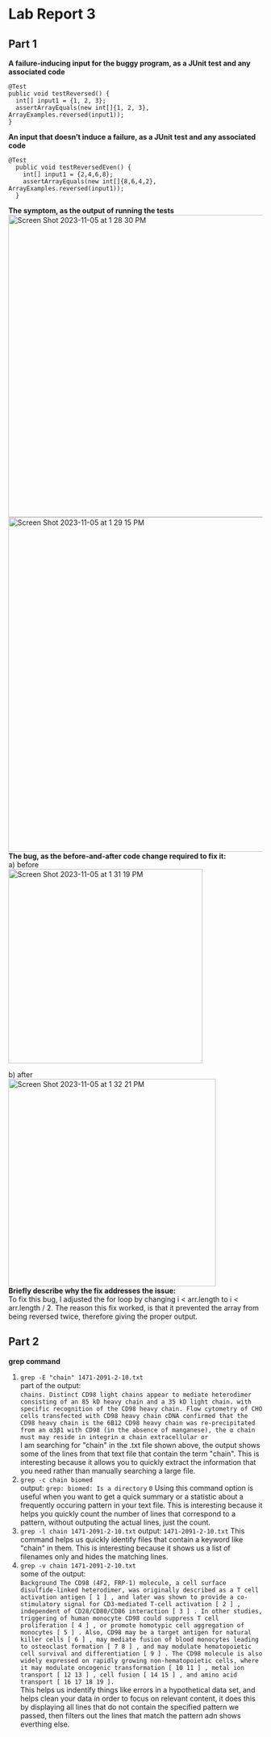 # Lab Report 3  
## Part 1  
**A failure-inducing input for the buggy program, as a JUnit test and any associated code**  
  ```
  @Test
  public void testReversed() {
    int[] input1 = {1, 2, 3};
    assertArrayEquals(new int[]{1, 2, 3}, ArrayExamples.reversed(input1));
  }
```
**An input that doesn’t induce a failure, as a JUnit test and any associated code**  
```
@Test
  public void testReversedEven() {
    int[] input1 = {2,4,6,8};
    assertArrayEquals(new int[]{8,6,4,2}, ArrayExamples.reversed(input1));
  }
```
**The symptom, as the output of running the tests**  
<img width="599" alt="Screen Shot 2023-11-05 at 1 28 30 PM" src="https://github.com/seemarida/cse15l-lab-reports/assets/121886487/a44bb4ca-bb71-4f5c-a936-93c58d48da90"><img width="663" alt="Screen Shot 2023-11-05 at 1 29 15 PM" src="https://github.com/seemarida/cse15l-lab-reports/assets/121886487/6dd53edd-8f07-4893-9f9e-c0da3c49285b">  
**The bug, as the before-and-after code change required to fix it:**  
a) before  
<img width="385" alt="Screen Shot 2023-11-05 at 1 31 19 PM" src="https://github.com/seemarida/cse15l-lab-reports/assets/121886487/80e16b99-e1df-4805-85d3-2dac6bd62dec">

b) after  
<img width="411" alt="Screen Shot 2023-11-05 at 1 32 21 PM" src="https://github.com/seemarida/cse15l-lab-reports/assets/121886487/33bab948-8d7a-45f6-b306-20a186ba0641">  
**Briefly describe why the fix addresses the issue:**  
To fix this bug, I adjusted the for loop by changing i < arr.length to i < arr.length / 2. The reason this fix worked, is that it prevented the array from being reversed twice, therefore giving the proper output.  

## Part 2  
**grep command**  
1. ```grep -E "chain" 1471-2091-2-10.txt```  
part of the output:  
          ```chains. Distinct CD98 light chains appear to mediate
          heterodimer consisting of an 85 kD heavy chain and a 35
          kD light chain.
          with specific recognition of the CD98 heavy chain. Flow
          cytometry of CHO cells transfected with CD98 heavy chain
          cDNA confirmed that the CD98 heavy chain is the 6B12
          CD98 heavy chain was re-precipitated from an α3β1
          with CD98 (in the absence of manganese), the α chain must
          may reside in integrin α chain extracellular or```  
   I am searching for "chain" in the .txt file shown above, the output shows some of the lines from that text file that contain the term "chain". This is interesting because it allows you to quickly extract the information that you need rather than manually searching a large file.  
2. ```grep -c chain biomed```  
output:
```grep: biomed: Is a directory```
```0```
Using this command option is useful when you want to get a quick summary or a statistic about a frequently occuring pattern in your text file. This is interesting because it helps you quickly count the number of lines that correspond to a pattern, without outputing the actual lines, just the count.
3. ```grep -l chain 1471-2091-2-10.txt```
output:
```1471-2091-2-10.txt```
This command helps us quickly identify files that contain a keyword like "chain" in them. This is interesting because it shows us a list of filenames only and hides the matching lines.
4. ```grep -v chain 1471-2091-2-10.txt```  
some of the output:  
        ```Background
        The CD98 (4F2, FRP-1) molecule, a cell surface
        disulfide-linked heterodimer, was originally described as a
        T cell activation antigen [ 1 ] , and later was shown to
        provide a co-stimulatory signal for CD3-mediated T-cell
        activation [ 2 ] , independent of CD28/CD80/CD86
        interaction [ 3 ] . In other studies, triggering of human
        monocyte CD98 could suppress T cell proliferation [ 4 ] ,
        or promote homotypic cell aggregation of monocytes [ 5 ] .
        Also, CD98 may be a target antigen for natural killer cells
        [ 6 ] , may mediate fusion of blood monocytes leading to
        osteoclast formation [ 7 8 ] , and may modulate
        hematopoietic cell survival and differentiation [ 9 ] .
        The CD98 molecule is also widely expressed on rapidly
        growing non-hematopoietic cells, where it may modulate
        oncogenic transformation [ 10 11 ] , metal ion transport [
        12 13 ] , cell fusion [ 14 15 ] , and amino acid transport
        [ 16 17 18 19 ].```  
   This helps us indentify things like errors in a hypothetical data set, and helps clean your data in order to focus on relevant content, it does this by displaying all lines that do not contain the specified pattern we passed, then filters out the lines that match the pattern adn shows everthing else.
   


